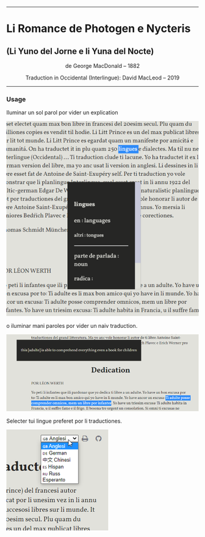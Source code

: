
---

# Li Romance de Photogen e Nycteris

## (Li Yuno del Jorne e li Yuna del Nocte)




<p style="text-align:center;">de George MacDonald – 1882</p>

<p style="text-align:center;">Traduction in Occidental (Interlingue): David MacLeod – 2019</p>

---

### Usage

Iluminar un sol parol por vider un explication 

![exemple de iluminar sol parol](img/exempleSolParol.png)

o iluminar mani paroles por vider un naiv traduction.

![exemple de iluminar mani paroles](img/exempleManiParoles.png)

Selecter tui lingue preferet por li traductiones.

![exemple de selecter lingue preferet](img/linguePreferet.png)
